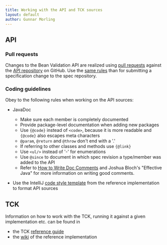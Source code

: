 ```yaml
---
title: Working with the API and TCK sources
layout: default
author: Gunnar Morling
---
```


## API

### Pull requests

Changes to the Bean Validation API are realized using [pull requests](http://help.github.com/send-pull-requests/)
against the [API repository](https://github.com/beanvalidation/beanvalidation-api) on GitHub.
Use the [same rules](/contribute/specification) than for submitting a specification change to the spec repository.

### Coding guidelines

Obey to the following rules when working on the API sources:

* JavaDoc
  * Make sure each member is completely documented
  * Provide package-level documentation when adding new packages
  * Use `{@code}` instead of `<code>`, because it is more readable and `{@code}` also escapes meta characters
  * `@param`, `@return` and `@throw` don't end with a '.'
  * If referring to other classes and methods use `{@link}`
  * Use `<ul/>` instead of '-' for enumerations
  * Use `@since` to document in which spec revision a type/member was added to the API
  * Refer to [How to Write Doc Comments](http://www.oracle.com/technetwork/java/javase/documentation/index-137868.html) and Joshua Bloch's "Effective Java" for more information on writing good comments.

* Use the IntelliJ [code style template](https://community.jboss.org/wiki/ContributingToHibernateValidator#Coding_Guidelines)
   from the reference implementation to format API sources

## TCK

Information on how to work with the TCK, running it against a given implementation etc. can be found in

* the TCK [reference guide](http://docs.jboss.org/hibernate/stable/beanvalidation/tck/reference/html_single/)
* the [wiki](https://community.jboss.org/wiki/BeanValidationTCK) of the reference implementation
